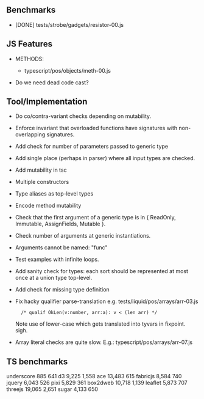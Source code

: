 Benchmarks
----------

  - [DONE] tests/strobe/gadgets/resistor-00.js


JS Features
-----------

  - METHODS:
    - typescript/pos/objects/meth-00.js

  - Do we need dead code cast?


Tool/Implementation
-------------------
  
  - Do co/contra-variant checks depending on mutability.

  - Enforce invariant that overloaded functions have signatures with
    non-overlapping signatures.

  - Add check for number of parameters passed to generic type

  - Add single place (perhaps in parser) where all input types are checked.

  - Add mutability in tsc

  - Multiple constructors

  - Type aliases as top-level types
  
  - Encode method mutability
  
  - Check that the first argument of a generic type is in { ReadOnly, Immutable,
    AssignFields, Mutable }.

  - Check number of arguments at generic instantiations.

  - Arguments cannot be named: "func"

  - Test examples with infinite loops.

  - Add sanity check for types: each sort should be represented at most once at
    a union type top-level.

  - Add check for missing type definition

  - Fix hacky qualifier parse-translation e.g. tests/liquid/pos/arrays/arr-03.js
        
          /* qualif OkLen(v:number, arr:a): v < (len arr) */

    Note use of lower-case which gets translated into tyvars in fixpoint. sigh.

  - Array literal checks are quite slow.
      E.g.: typescript/pos/arrays/arr-07.js

TS benchmarks
-------------

underscore    885     641 
d3            9,225   1,558 
ace           13,483  615 
fabricjs      8,584   740 
jquery        6,043   526
pixi          5,829   361 
box2dweb      10,718  1,139 
leaflet       5,873   707 
threejs       19,065  2,651 
sugar         4,133   650

